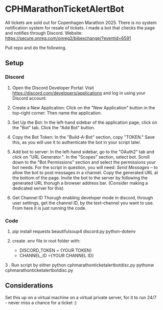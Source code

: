 # CPHMarathonTicketAlertBot
All tickets are sold out for Copenhagen Marathon 2025. There is no system notification system for resale of tickets. I made a bot that checks the page and notifies through Discord. 
Website: https://secure.onreg.com/onreg2/bibexchange/?eventid=6591

Pull repo and do the following.

## Setup
### Discord
  1. Open the Discord Developer Portal:
  Visit https://discord.com/developers/applications and log in using your Discord account.
  
  2. Create a New Application:
  Click on the "New Application" button in the top-right corner.
  Then name the application.
 
  3. Set Up the Bot:
  In the left-hand sidebar of the application page, click on the "Bot" tab.
  Click the "Add Bot" button.

  4. Copy the Bot Token:
  In the "Build-A-Bot" section, copy "TOKEN." Save this, as you will use it to authenticate the bot in your script later.

  5. Add bot to server:
     In the left-hand sidebar, go to the "OAuth2" tab and click on "URL Generator.".
     In the "Scopes" section, select bot.
     Scroll down to the "Bot Permissions" section and select the permissions your bot needs. For the script in question, you will need:
     *Send Messages* – to allow the bot to post messages in a channel.
     Copy the generated URL at the bottom of the page.
     Invite the bot to the server by following the generated URL thorugh a browser address bar.
     (Consider making a dedicated server for this)

   6. Get Channel ID
      Thorugh enabling developer mode in discord, through user settings, get the channel ID, by the text-channel you want to use. From here it is just running the code. 
       
### Code

1. pip install requests beautifulsoup4 discord.py python-dotenv


2. create .env file in root folder with: 
      - DISCORD_TOKEN = {YOUR TOKEN}
      - CHANNEL_ID ={YOUR CHANNEL ID}

3 . Run script by either
    python cphmarathonticketalertbotdisc.py
    pythonw cphmarathonticketalertbotdisc.py

## Considerations
Set this up on a virtual machine on a virtual private server, for it to run 24/7 - never miss a chance for a ticket :) 

  


